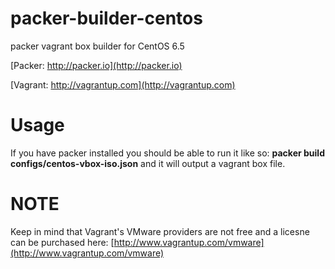 packer-builder-centos
=====================

packer vagrant box builder for CentOS 6.5

[Packer: http://packer.io](http://packer.io)

[Vagrant: http://vagrantup.com](http://vagrantup.com)

Usage
=====

If you have packer installed you should be able to run it like so:
**packer build configs/centos-vbox-iso.json** and it will output a vagrant box file.

NOTE
====

Keep in mind that Vagrant's VMware providers are not free and a licesne can be purchased here: [http://www.vagrantup.com/vmware](http://www.vagrantup.com/vmware)
